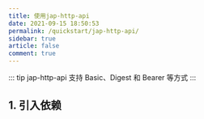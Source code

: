 ```yaml
---
title: 使用jap-http-api
date: 2021-09-15 18:50:53
permalink: /quickstart/jap-http-api/
sidebar: true
article: false
comment: true
---
```


::: tip
jap-http-api 支持 Basic、Digest 和 Bearer 等方式
:::

## 1. 引入依赖
